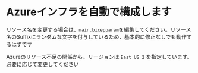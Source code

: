 # Azureインフラを自動で構成します

リソース名を変更する場合は、`main.bicepparam`を編集してください。リソース名のSuffixにランダムな文字を付与しているため、基本的に修正なしでも動作するはずです

Azureのリソース不足の関係から、リージョンは `East US 2` を指定しています。必要に応じて変更してください
